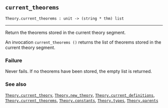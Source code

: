 ## `current_theorems`

``` hol4
Theory.current_theorems : unit -> (string * thm) list
```

------------------------------------------------------------------------

Return the theorems stored in the current theory segment.

An invocation `current_theorems ()` returns the list of theorems stored
in the current theory segment.

### Failure

Never fails. If no theorems have been stored, the empty list is
returned.

### See also

[`Theory.current_theory`](#Theory.current_theory),
[`Theory.new_theory`](#Theory.new_theory),
[`Theory.current_definitions`](#Theory.current_definitions),
[`Theory.current_theorems`](#Theory.current_theorems),
[`Theory.constants`](#Theory.constants),
[`Theory.types`](#Theory.types), [`Theory.parents`](#Theory.parents)

